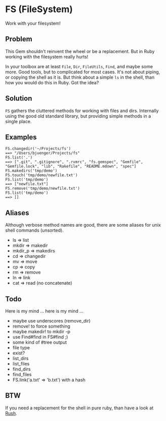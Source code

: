 # FS (FileSystem)

Work with your filesystem!

## Problem

This Gem shouldn't reinvent the wheel or be a replacement.
But in Ruby working with the filesystem really hurts!

In your toolbox are at least `File`, `Dir`, `FileUtils`, `Find`, and maybe some more.
Good tools, but to complicated for most cases. 
It's not about piping, or copying the shell as it is.
But think about a simple `ls` in the shell, than how you would do this in Ruby. 
Got the idea?

## Solution

`FS` gathers the cluttered methods for working with files and dirs. Internally 
using the good old standard library, but providing simple methods in a single place.

## Examples

    FS.changedir('~/Projects/fs')
    ==> "/Users/bjuenger/Projects/fs"
    FS.list('.')
    ==> [".git", ".gitignore", ".rvmrc", "fs.gemspec", "Gemfile", "Gemfile.lock", "lib", "Rakefile", "README.mdown", "spec"]
    FS.makedirs('tmp/demo')
    FS.touch('tmp/demo/newfile.txt')
    FS.list('tmp/demo')
    ==> ["newfile.txt"]
    FS.remove('tmp/demo/newfile.txt')
    FS.list('tmp/demo')
    ==> []

## Aliases

Although verbose method names are good, there are some aliases for unix shell 
commands (unsorted).

- ls => list
- mkdir => makedir
- mkdir_p => makedirs
- cd => changedir
- mv => move
- cp => copy
- rm => remove
- ln => link
- cat => read (no concatenate)

## Todo

Here is my mind … here is my mind …

- maybe use underscores (remove_dir)
- remove! to force something
- maybe makedir! to mkdir -p
- use Find#find in FS#find ;)
- some kind of #tree output
- file type
- exist?
- list_dirs
- list_files
- find_dirs
- find_files
- FS.link('a.txt' => 'b.txt') with a hash

## BTW

If you need a replacement for the shell in pure ruby, than have a look at 
[Rush](http://rush.heroku.com/).